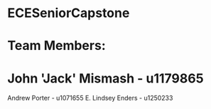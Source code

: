 # ECESeniorCapstone

# Team Members:
# John 'Jack' Mismash - u1179865
 Andrew Porter - u1071655
 E. Lindsey Enders - u1250233
#
#
#
